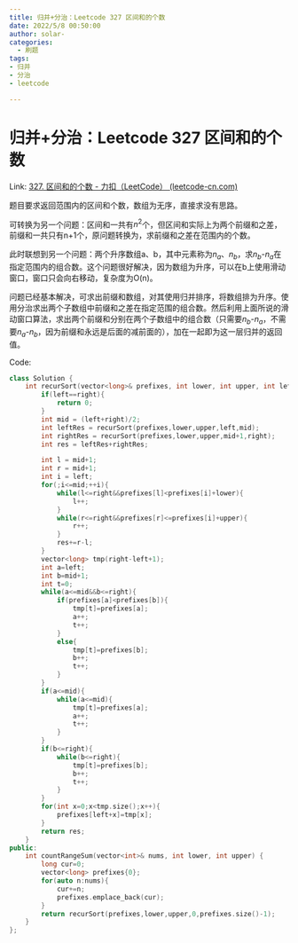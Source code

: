 ```yaml
---
title: 归并+分治：Leetcode 327 区间和的个数
date: 2022/5/8 00:50:00
author: solar-
categories: 
  - 刷题
tags:
- 归并
- 分治
- leetcode

---
```


# 归并+分治：Leetcode 327 区间和的个数

Link: [327. 区间和的个数 - 力扣（LeetCode） (leetcode-cn.com)](https://leetcode-cn.com/problems/count-of-range-sum/)

题目要求返回范围内的区间和个数，数组为无序，直接求没有思路。

可转换为另一个问题：区间和一共有$n^2$个，但区间和实际上为两个前缀和之差，前缀和一共只有n+1个，原问题转换为，求前缀和之差在范围内的个数。

此时联想到另一个问题：两个升序数组a、b，其中元素称为$n_a$、$n_b$，求$n_b$-$n_a$在指定范围内的组合数。这个问题很好解决，因为数组为升序，可以在b上使用滑动窗口，窗口只会向右移动，复杂度为O(n)。

问题已经基本解决，可求出前缀和数组，对其使用归并排序，将数组排为升序。使用分治求出两个子数组中前缀和之差在指定范围的组合数。然后利用上面所说的滑动窗口算法，求出两个前缀和分别在两个子数组中的组合数（只需要$n_b$-$n_a$，不需要$n_a$-$n_b$，因为前缀和永远是后面的减前面的），加在一起即为这一层归并的返回值。

Code:

```c++
class Solution {
    int recurSort(vector<long>& prefixes, int lower, int upper, int left,int right){
        if(left==right){
            return 0;
        }
        int mid = (left+right)/2;
        int leftRes = recurSort(prefixes,lower,upper,left,mid);
        int rightRes = recurSort(prefixes,lower,upper,mid+1,right);
        int res = leftRes+rightRes;

        int l = mid+1;
        int r = mid+1;
        int i = left;
        for(;i<=mid;++i){
            while(l<=right&&prefixes[l]<prefixes[i]+lower){
                l++;
            }
            while(r<=right&&prefixes[r]<=prefixes[i]+upper){
                r++;
            }
            res+=r-l;
        }
        vector<long> tmp(right-left+1);
        int a=left;
        int b=mid+1;
        int t=0;
        while(a<=mid&&b<=right){
            if(prefixes[a]<prefixes[b]){
                tmp[t]=prefixes[a];
                a++;
                t++;
            }
            else{
                tmp[t]=prefixes[b];
                b++;
                t++;
            }
        }
        if(a<=mid){
            while(a<=mid){
                tmp[t]=prefixes[a];
                a++;
                t++;
            }
        }
        if(b<=right){
            while(b<=right){
                tmp[t]=prefixes[b];
                b++;
                t++;
            }
        }
        for(int x=0;x<tmp.size();x++){
            prefixes[left+x]=tmp[x];
        }
        return res;
    }
public:
    int countRangeSum(vector<int>& nums, int lower, int upper) {
        long cur=0;
        vector<long> prefixes{0};
        for(auto n:nums){
            cur+=n;
            prefixes.emplace_back(cur);
        }
        return recurSort(prefixes,lower,upper,0,prefixes.size()-1);
    }
};
```

